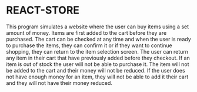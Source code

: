 # REACT-STORE
This program simulates a website where the user can buy items using a set amount of money. Items are first added to the cart before they are purchased. The cart can be checked at any time and when the user is ready to purchase the items, they can confirm it or if they want to continue shopping, they can return to the item selection screen. The user can return any item in their cart that have previously added before they checkout. If an item is out of stock the user will not be able to purchase it. The item will not be added to the cart and their money will not be reduced. If the user does not have enough money for an item, they will not be able to add it their cart and they will not have their money reduced.
